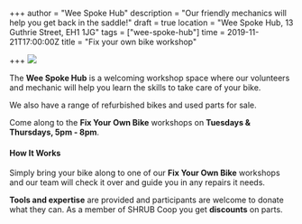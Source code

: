 +++
author = "Wee Spoke Hub"
description = "Our friendly mechanics will help you get back in the saddle!"
draft = true
location = "Wee Spoke Hub, 13 Guthrie Street, EH1 1JG"
tags = ["wee-spoke-hub"]
time = 2019-11-21T17:00:00Z
title = "Fix your own bike workshop"

+++
![](https://res.cloudinary.com/shrub-co-op/image/upload/v1568757089/shrubcoop.org/media/Wee_Spoke_Hub_FB_event_banner_yydsig.png)

The **Wee Spoke Hub** is a welcoming workshop space where our volunteers and mechanic will help you learn the skills to take care of your bike.

We also have a range of refurbished bikes and used parts for sale.

Come along to the **Fix Your Own Bike** workshops on **Tuesdays & Thursdays, 5pm - 8pm**.

#### **How It Works**

Simply bring your bike along to one of our **Fix Your Own Bike** workshops and our team will check it over and guide you in any repairs it needs.

**Tools and expertise** are provided and participants are welcome to donate what they can. As a member of SHRUB Coop you get **discounts** on parts.